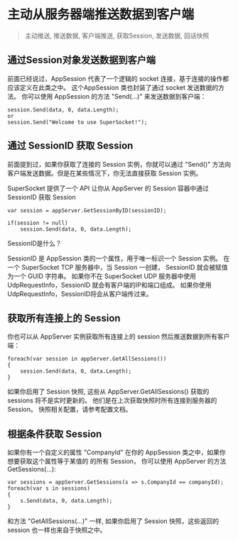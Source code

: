 # 主动从服务器端推送数据到客户端

> 主动推送, 推送数据, 客户端推送, 获取Session, 发送数据, 回话快照

## 通过Session对象发送数据到客户端

前面已经说过，AppSession 代表了一个逻辑的 socket 连接，基于连接的操作都应该定义在此类之中。 这个AppSession 类也封装了通过 socket 发送数据的方法。 你可以使用 AppSession 的方法 "Send(...)" 来发送数据到客户端：

    session.Send(data, 0, data.Length);
    or
    session.Send("Welcome to use SuperSocket!");

## 通过 SessionID 获取 Session

前面提到过，如果你获取了连接的 Session 实例，你就可以通过 "Send()" 方法向客户端发送数据。但是在某些情况下，你无法直接获取 Session 实例。

SuperSocket 提供了一个 API 让你从 AppServer 的 Session 容器中通过 SessionID 获取 Session

    var session = appServer.GetSessionByID(sessionID);

    if(session != null)
        session.Send(data, 0, data.Length);


SessionID是什么？

SessionID 是 AppSession 类的一个属性，用于唯一标识一个 Session 实例。 在一个 SuperSocket TCP 服务器中，当 Session 一创建， SessionID 就会被赋值为一个 GUID 字符串。 如果你不在 SuperSocket UDP 服务器中使用 UdpRequestInfo，SessionID 就会有客户端的IP和端口组成。 如果你使用UdpRequestInfo，SessionID将会从客户端传过来。

## 获取所有连接上的 Session

你也可以从 AppServer 实例获取所有连接上的 session 然后推送数据到所有客户端：

    foreach(var session in appServer.GetAllSessions())
    {
        session.Send(data, 0, data.Length);
    }    

如果你启用了 Session 快照, 这些从 AppServer.GetAllSessions() 获取的 sessions 将不是实时更新的。 他们是在上次获取快照时所有连接到服务器的 Session。 快照相关配置，请参考配置文档。

## 根据条件获取 Session

如果你有一个自定义的属性 "CompanyId" 在你的 AppSession 类之中，如果你想要获取这个属性等于某值的 的所有 Session， 你可以使用 AppServer 的方法 GetSessions(...):

    var sessions = appServer.GetSessions(s => s.CompanyId == companyId);
    foreach(var s in sessions)
    {
        s.Send(data, 0, data.Length);
    }

和方法 "GetAllSessions(...)" 一样, 如果你启用了 Session 快照，这些返回的 session 也一样也来自于快照之中。